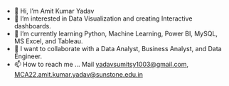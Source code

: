 - 👋 Hi, I’m Amit Kumar Yadav
- 👀 I’m interested in Data Visualization and creating Interactive dashboards.
- 🌱 I’m currently learning Python, Machine Learning, Power BI, MySQL, MS Excel, and Tableau.
- 💞️ I want to collaborate with a Data Analyst, Business Analyst, and Data Engineer.
- 📫 How to reach me ... Mail yadavsumitsy1003@gmail.com, MCA22.amit.kumar.yadav@sunstone.edu.in

<!---
Amityadav-eth/Amityadav-eth is a ✨ special ✨ repository because its `README.md` (this file) appears on your GitHub profile.
You can click the Preview link to take a look at your changes.
--->
